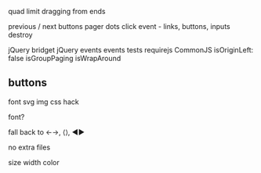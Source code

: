 <!-- set initial x to seleted cell -->
quad limit dragging from ends
<!-- test margins on items -->
<!-- window resize logic -->
previous / next buttons
pager dots
click event - links, buttons, inputs
destroy
<!-- only animate when moving -->
<!-- add translate -->
jQuery bridget
jQuery events
events
tests
requirejs
CommonJS
isOriginLeft: false
isGroupPaging
isWrapAround

## buttons

font
svg
img
css hack

font?

fall back to ←→, ⟨⟩, ◀▶

no extra files

size
width
color
